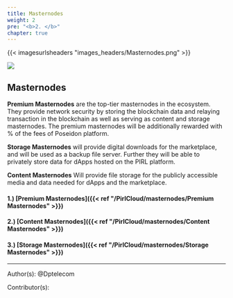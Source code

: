 ```yaml
---
title: Masternodes
weight: 2
pre: "<b>2. </b>"
chapter: true
---
```

{{< imagesurlsheaders "images_headers/Masternodes.png"  >}}


![](/PirlCloud/masternodes/images/masternodes.jpg)

## Masternodes


**Premium Masternodes** are the top-tier masternodes in the ecosystem. They provide network security by storing the blockchain data and relaying transaction in the blockchain as well as serving as content and storage masternodes. The premium masternodes will be additionally rewarded with
% of the fees of Poseidon platform.

**Storage Masternodes** will provide digital downloads for the marketplace, and will be used as a backup file server. Further they will be able to privately store data for dApps hosted on the PIRL platform.

**Content Masternodes** Will provide file storage for the publicly accessible media and data needed for dApps and the marketplace.

#### 1.) [Premium Masternodes]({{< ref "/PirlCloud/masternodes/Premium Masternodes" >}})
#### 2.) [Content Masternodes]({{< ref "/PirlCloud/masternodes/Content Masternodes" >}})
#### 3.) [Storage Masternodes]({{< ref "/PirlCloud/masternodes/Storage Masternodes" >}})



---
Author(s):
@Dptelecom


Contributor(s):
